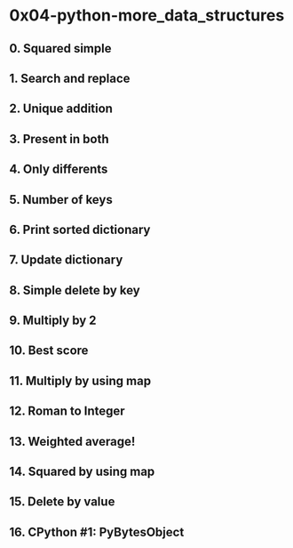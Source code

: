 # 0x04-python-more_data_structures

## 0. Squared simple

## 1. Search and replace

## 2. Unique addition

## 3. Present in both

## 4. Only differents

## 5. Number of keys

## 6. Print sorted dictionary

## 7. Update dictionary

## 8. Simple delete by key

## 9. Multiply by 2

## 10. Best score

## 11. Multiply by using map

## 12. Roman to Integer

## 13. Weighted average!

## 14. Squared by using map

## 15. Delete by value

## 16. CPython #1: PyBytesObject